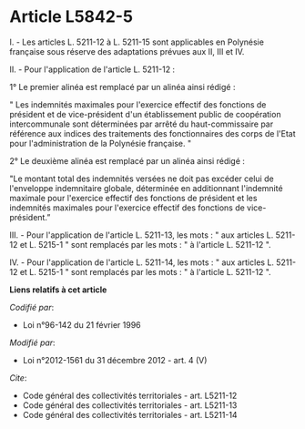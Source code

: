 # Article L5842-5

I. - Les articles L. 5211-12 à L. 5211-15 sont applicables en Polynésie française sous réserve des adaptations prévues aux
II, III et IV. 

II. - Pour l'application de l'article L. 5211-12 :

1° Le premier alinéa est remplacé par un alinéa ainsi rédigé : 

" Les indemnités maximales pour l'exercice effectif des fonctions de président et de vice-président d'un établissement public
de coopération intercommunale sont déterminées par arrêté du haut-commissaire par référence aux indices des traitements des
fonctionnaires des corps de l'Etat pour l'administration de la Polynésie française. " 

2° Le deuxième alinéa est remplacé par un alinéa ainsi rédigé :

"Le montant total des indemnités versées ne  doit pas excéder celui de l'enveloppe indemnitaire globale, déterminée  en
additionnant l'indemnité maximale pour l'exercice effectif des  fonctions de président et les indemnités maximales pour
l'exercice  effectif des fonctions de vice-président.”

III. - Pour l'application de l'article L. 5211-13, les mots : " aux articles L. 5211-12 et L. 5215-1 " sont remplacés par les
mots : " à l'article L. 5211-12 ". 

IV. - Pour l'application de l'article L. 5211-14, les mots : " aux articles L. 5211-12 et L. 5215-1 " sont remplacés par les
mots : " à l'article L. 5211-12 ".

**Liens relatifs à cet article**

_Codifié par_:

  - Loi n°96-142 du 21 février 1996

_Modifié par_:

  - Loi n°2012-1561 du 31 décembre 2012 - art. 4 (V)

_Cite_:

  - Code général des collectivités territoriales - art. L5211-12
  - Code général des collectivités territoriales - art. L5211-13
  - Code général des collectivités territoriales - art. L5211-14
